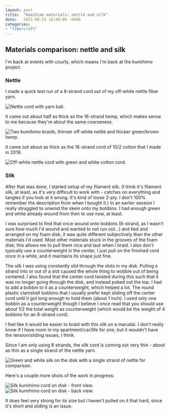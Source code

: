 ```yaml
---
layout: post
title:  "Kumihimo materials: nettle and silk"
date:   2021-08-23 16:00:00 -0600
categories: 
- "fibercraft"
---
```


## Materials comparison: nettle and silk

I'm back at events with courts, which means I'm back at the kumihimo project.

### Nettle

I made a quick test run of a 8-strand cord out of my off-white nettle fiber yarn. 

![Nettle cord with yarn ball.]({{site.url}}{{site.baseurl}}/images/2021-08-23/nettle.jpg "Nettle yarn ball and braid.")

It came out about half as thick as the 16-strand hemp, which makes sense to me because they're about the same coarseness.

![Two kumihimo braids, thinner off-white nettle and thicker green/brown hemp.]({{site.url}}{{site.baseurl}}/images/2021-08-23/nettle-hemp.jpg "Nettle and hemp braids.")

It came out about as thick as the 16-strand cord of 10/2 cotton that I made in 2019. 

![Off-white nettle cord with green and white cotton cord.]({{site.url}}{{site.baseurl}}/images/2021-08-23/nettle-cotton.jpg "Nettle and cotton braids.")


### Silk 

After that was done, I started setup of my filament silk. (I think it's filament silk, at least, as it's very difficult to work with - catches on everything and tangles if you look at it wrong. It's kind of loose 2-ply. I don't 100% remember the description from when I bought it.) In an earlier session I really struggled to unwind the skein onto my bobbins. I had enough green and white already wound from then to use now, at least. 

I was surprised to find that once wound onto bobbins (8-strand, as I wasn't sure how much I'd wound and wanted to not run out...) and tied and arranged on my foam disk, it was quite different subjectively than the other materials I'd used. Most other materials stuck in the grooves of the foam disk; this allows me to pull them nice and taut when I braid. I also don't typically use a counterweight in the center, I just pull on the finished cord once in a while, and it maintains its shape just fine.

The silk I was using constantly slid through the slots in my disk. Pulling a strand into or out of a slot caused the whole thing to wobble out of being centered. I also found that the center cord twisted during this such that it was no longer going through the disk, and instead poked out the top. I had to add a bobbin to it as a counterweight, which helped a lot. The round plastic clamshell bobbins that I usually prefer kept sliding off the center cord until it got long enough to hold them (about 1 inch). I used only one bobbin as a counterweight though I believe I once read that you should use about 1/2 the total weight as counterweight (which would be the weight of 4 bobbins for an 8-strand cord). 

I feel like it would be easier to braid with this silk on a marudai. I don't really know if I have room in my apartment/car/life for one, but it wouldn't have the tension/sliding issues, I think. 

Since I am only using 8 strands, the silk cord is coming out very thin - about as thin as a single strand of the nettle yarn. 

![Green and white silk on the disk with a single strand of nettle for comparison.]({{site.url}}{{site.baseurl}}/images/2021-08-23/nettle-silk.jpg "Silk cord and nettle yarn.")

Here's a couple more shots of the work in progress:

![Silk kumihimo cord on disk - front view.]({{site.url}}{{site.baseurl}}/images/2021-08-23/silk.jpg "Silk braid on kumihimo disk.")
![Silk kumihimo cord on disk - back view.]({{site.url}}{{site.baseurl}}/images/2021-08-23/silk-back.jpg "Silk braid on kumihimo disk.")

It does feel very strong for its size but I haven't pulled on it that hard, since it's short and sliding is an issue.
